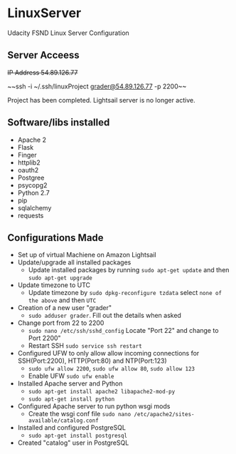 # LinuxServer
Udacity FSND Linux Server Configuration 

## Server Acceess 

~~IP Address 54.89.126.77~~

~~ssh -i ~/.ssh/linuxProject grader@54.89.126.77 -p 2200~~

Project has been completed. Lightsail server is no longer active. 

## Software/libs installed

* Apache 2
* Flask
* Finger
* httplib2
* oauth2
* Postgree
* psycopg2
* Python 2.7
* pip
* sqlalchemy
* requests

## Configurations Made

* Set up of virtual Machiene on Amazon Lightsail
* Update/upgrade all installed packages
  * Update installed packages by running `sudo apt-get update` and then `sudo apt-get upgrade`
* Update timezone to UTC
  * Update timezone by `sudo dpkg-reconfigure tzdata` select `none of the above` and then `UTC`
* Creation of a new user "grader" 
  * `sudo adduser grader`. Fill out the details when asked
* Change port from 22 to 2200
  * `sudo nano /etc/ssh/sshd_config` Locate "Port 22" and change to Port 2200"
  * Restart SSH `sudo service ssh restart`
* Configured UFW to only allow allow incoming connections for SSH(Port:2200), HTTP(Port:80) and NTP(Port:123)
  * `sudo ufw allow 2200`, `sudo ufw allow 80`, `sudo allow 123`
  * Enable UFW `sudo ufw enable`
* Installed Apache server and Python 
  * `sudo apt-get install apache2 libapache2-mod-py`
  * `sudo apt-get install python`
* Configured Apache server to run python wsgi mods
  * Create the wsgi conf file `sudo nano /etc/apache2/sites-available/catalog.conf`
* Installed and configured PostgreSQL
  * `sudo apt-get install postgresql`
* Created "catalog" user in PostgreSQL

